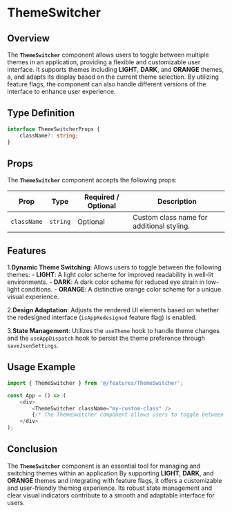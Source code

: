 # ThemeSwitcher

## Overview
The **`ThemeSwitcher`** component allows users to toggle between multiple themes in an application, providing a flexible and customizable user interface. It supports themes including **LIGHT**, **DARK**, and **ORANGE** themes, a, and adapts its display based on the current theme selection. 
By utilizing feature flags, the component can also handle different versions of the interface to enhance user experience.

## Type Definition 
```typescript
interface ThemeSwitcherProps {
    className?: string;
}
```

## Props
The **`ThemeSwitcher`** component accepts the following props:

| Prop       | Type       | Required / Optional | Description                                          |
|------------|------------|----------------------|------------------------------------------------------|
| `className` | `string`   | Optional             | Custom class name for additional styling.           |


## Features
1.**Dynamic Theme Switching**: Allows users to toggle between the following themes:
    - **LIGHT**: A light color scheme for improved readability in well-lit environments.
    - **DARK**: A dark color scheme for reduced eye strain in low-light conditions.
    - **ORANGE**: A distinctive orange color scheme for a unique visual experience.


2.**Design Adaptation**: Adjusts the rendered UI elements based on whether the redesigned interface (`isAppRedesigned` feature flag) is enabled.

3.**State Management**: Utilizes the `useTheme` hook to handle theme changes and the `useAppDispatch` hook to persist the theme preference through `saveJsonSettings`.

## Usage Example
```typescript jsx
import { ThemeSwitcher } from '@/features/ThemeSwitcher';

const App = () => (
    <div>
        <ThemeSwitcher className="my-custom-class" />
        {/* The ThemeSwitcher component allows users to toggle between LIGHT, DARK, and ORANGE themes */}
    </div>
);
```
## Conclusion
The **`ThemeSwitcher`** component is an essential tool for managing and switching themes within an application
By supporting **LIGHT**, **DARK**, and **ORANGE** themes and integrating with feature flags, it offers a customizable and user-friendly theming experience. 
Its robust state management and clear visual indicators contribute to a smooth and adaptable interface for users.
